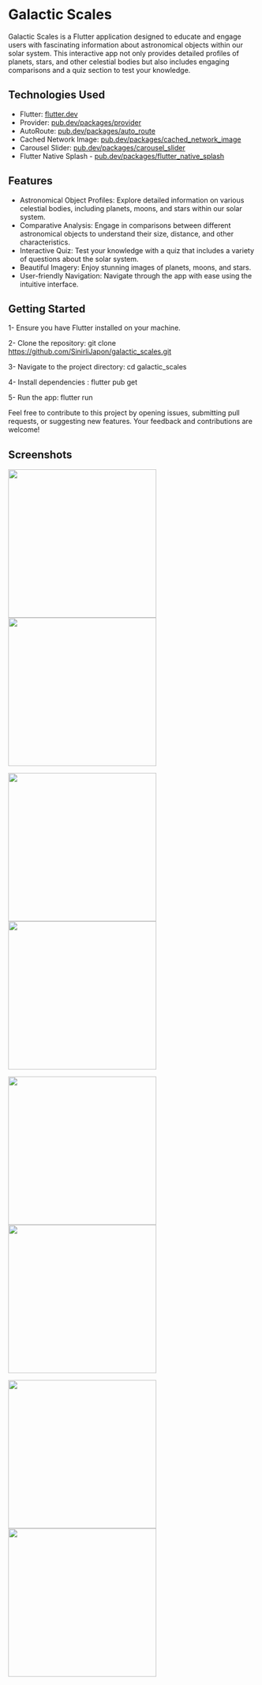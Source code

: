# Galactic Scales

Galactic Scales is a Flutter application designed to educate and engage users with fascinating information about astronomical objects within our solar system. This interactive app not only provides detailed profiles of planets, stars, and other celestial bodies but also includes engaging comparisons and a quiz section to test your knowledge.

## Technologies Used

- Flutter: [flutter.dev](https://flutter.dev/)
- Provider: [pub.dev/packages/provider](https://pub.dev/packages/provider)
- AutoRoute: [pub.dev/packages/auto_route](https://pub.dev/packages/auto_route)
- Cached Network Image: [pub.dev/packages/cached_network_image](https://pub.dev/packages/cached_network_image)
- Carousel Slider: [pub.dev/packages/carousel_slider](https://pub.dev/packages/carousel_slider)
- Flutter Native Splash - [pub.dev/packages/flutter_native_splash](https://pub.dev/packages/flutter_native_splash)


## Features

- Astronomical Object Profiles: Explore detailed information on various celestial bodies, including planets, moons, and stars within our solar system.
- Comparative Analysis: Engage in comparisons between different astronomical objects to understand their size, distance, and other characteristics.
- Interactive Quiz: Test your knowledge with a quiz that includes a variety of questions about the solar system.
- Beautiful Imagery: Enjoy stunning images of planets, moons, and stars.
- User-friendly Navigation: Navigate through the app with ease using the intuitive interface.


## Getting Started

1- Ensure you have Flutter installed on your machine.

2- Clone the repository: git clone https://github.com/SinirliJapon/galactic_scales.git

3- Navigate to the project directory: cd galactic_scales

4- Install dependencies : flutter pub get

5- Run the app: flutter run

Feel free to contribute to this project by opening issues, submitting pull requests, or suggesting new features. Your feedback and contributions are welcome!

## Screenshots

<img src="https://github.com/SinirliJapon/galactic_scales/assets/74076865/cb05301d-f1da-4267-8b96-894a9e8def6d" width="300"> <img src="https://github.com/SinirliJapon/galactic_scales/assets/74076865/55daeb0b-3130-4d9f-af8b-d71c1c6f4e91" width="300"> 

<img src="https://github.com/SinirliJapon/galactic_scales/assets/74076865/f5139dc2-3492-44f1-b2d6-288d49bdc9a7" width="300"> <img src="https://github.com/SinirliJapon/galactic_scales/assets/74076865/a8471db2-07c8-42a1-bae3-ca61d65fcc49" width="300"> 

<img src="https://github.com/SinirliJapon/galactic_scales/assets/74076865/3f4e6d74-8876-41ff-bc9d-9305471ac231" width="300"> <img src="https://github.com/SinirliJapon/galactic_scales/assets/74076865/4fb00370-9aa0-4f68-9092-1c04650288b1" width="300"> 

<img src="https://github.com/SinirliJapon/galactic_scales/assets/74076865/81f7543b-b656-442f-a1c7-ad1fc58c3d8c" width="300"> <img src="https://github.com/SinirliJapon/galactic_scales/assets/74076865/47dc9825-5cd5-48df-9526-8b862d896671" width="300">















